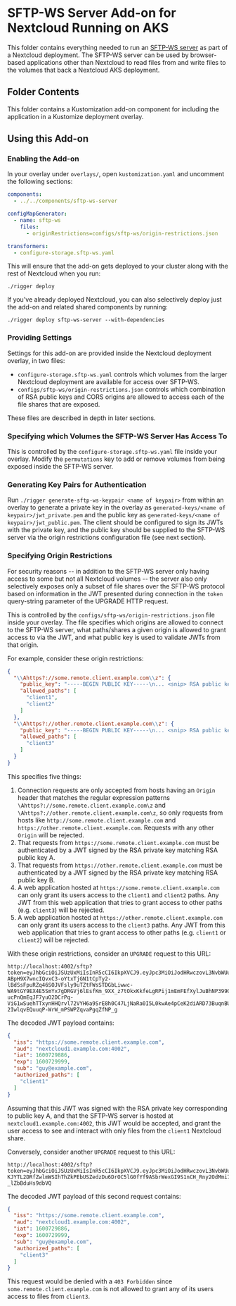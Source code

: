 # SFTP-WS Server Add-on for Nextcloud Running on AKS 
This folder contains everything needed to run an
[SFTP-WS server](https://github.com/Inveniem/sftp-ws) as part of a Nextcloud
deployment. The SFTP-WS server can be used by browser-based applications other
than Nextcloud to read files from and write files to the volumes that back a
Nextcloud AKS deployment.

## Folder Contents
This folder contains a Kustomization add-on component for including the 
application in a Kustomize deployment overlay.

## Using this Add-on
### Enabling the Add-on
In your overlay under `overlays/`, open `kustomization.yaml` and uncomment the
following sections:

```yaml
components:
  - ../../components/sftp-ws-server
```

```yaml
configMapGenerator:
  - name: sftp-ws
    files:
      - originRestrictions=configs/sftp-ws/origin-restrictions.json
```

```yaml
transformers:
  - configure-storage.sftp-ws.yaml
```

This will ensure that the add-on gets deployed to your cluster along with the
rest of Nextcloud when you run:
```
./rigger deploy
```

If you've already deployed Nextcloud, you can also selectively deploy just the
add-on and related shared components by running:
```
./rigger deploy sftp-ws-server --with-dependencies
```

### Providing Settings
Settings for this add-on are provided inside the Nextcloud deployment overlay,
in two files:

- `configure-storage.sftp-ws.yaml` controls which volumes from the larger
  Nextcloud deployment are available for access over SFTP-WS.
- `configs/sftp-ws/origin-restrictions.json` controls which combination of RSA
  public keys and CORS origins are allowed to access each of the file shares
  that are exposed.

These files are described in depth in later sections.

### Specifying which Volumes the SFTP-WS Server Has Access To
This is controlled by the `configure-storage.sftp-ws.yaml` file inside your
overlay. Modify the `permutations` key to add or remove volumes from being
exposed inside the SFTP-WS server.

### Generating Key Pairs for Authentication
Run `./rigger generate-sftp-ws-keypair <name of keypair>` from within an
overlay to generate a private key in the overlay as
`generated-keys/<name of keypair>/jwt_private.pem` and the public key as 
`generated-keys/<name of keypair>/jwt_public.pem`. The client should be
configured to sign its JWTs with the private key, and the public key should be
supplied to the SFTP-WS server via the origin restrictions configuration file
(see next section).

### Specifying Origin Restrictions
For security reasons -- in addition to the SFTP-WS server only having access to
some but not all Nextcloud volumes -- the server also only selectively exposes
only a subset of file shares over the SFTP-WS protocol based on information in
the JWT presented during connection in the `token` query-string parameter of the
UPGRADE HTTP request.

This is controlled by the `configs/sftp-ws/origin-restrictions.json` file inside
your overlay. The file specifies which origins are allowed to connect to the
SFTP-WS server, what paths/shares a given origin is allowed to grant access to
via the JWT, and what public key is used to validate JWTs from that origin.

For example, consider these origin restrictions:
```json
{
  "\\Ahttps?://some.remote.client.example.com\\z": {
    "public_key": "-----BEGIN PUBLIC KEY-----\n... <snip> RSA public key A <snip> ...\n-----END PUBLIC KEY-----",
    "allowed_paths": [
      "client1",
      "client2"
    ]
  },
  "\\Ahttps?://other.remote.client.example.com\\z": {
    "public_key": "-----BEGIN PUBLIC KEY-----\n... <snip> RSA public key B <snip> ...\n-----END PUBLIC KEY-----",
    "allowed_paths": [
      "client3"
    ]
  }
}
```

This specifies five things:
1. Connection requests are only accepted from hosts having an `Origin` header
   that matches the regular expression patterns
   `\Ahttps?://some.remote.client.example.com\z` and
   `\Ahttps?://other.remote.client.example.com\z`, so
   only requests from hosts like `http://some.remote.client.example.com` and
   `https://other.remote.client.example.com`. Requests with any other `Origin`
   will be rejected.
2. That requests from `https://some.remote.client.example.com` must be
   authenticated by a JWT signed by the RSA private key matching RSA public key
   A. 
3. That requests from `https://other.remote.client.example.com` must be
   authenticated by a JWT signed by the RSA private key matching RSA public key
   B. 
4. A web application hosted at `https://some.remote.client.example.com` can only
   grant its users access to the `client1` and `client2` paths. Any JWT from
   this web application that tries to grant access to other paths (e.g. 
   `client3`) will be rejected. 
5. A web application hosted at `https://other.remote.client.example.com` can only
   grant its users access to the `client3` paths. Any JWT from this web
   application that tries to grant access to other paths (e.g. `client1` or 
   `client2`) will be rejected. 
   
With these origin restrictions, consider an `UPGRADE` request to this URL:
```
http://localhost:4002/sftp?token=eyJhbGciOiJSUzUxMiIsInR5cCI6IkpXVCJ9.eyJpc3MiOiJodHRwczovL3NvbWUucmVtb3RlLmNsaWVudC5leGFtcGxlLmNvbSIsImF1ZCI6Im5leHRjbG91ZDEuZXhhbXBsZS5jb206NDAwMiIsImlhdCI6MTYwMDcyOTg4NiwiZXhwIjoxNjAwNzI5OTk5LCJzdWIiOiJndXlAZXhhbXBsZS5jb20iLCJhdXRob3JpemVkX3BhdGhzIjpbImNsaWVudDEiXX0.Wf-ABpH9X7wncIQvxC3-oYtxTjGN1tCpTy2-lBdSsFpuRZq46SOJVFsly9uTZtFWsSTDGbLiwwc-WA9tGY9EX4E5SmYx7gDRGVj6lEsfKm_9XX_z7tOkxKkfeLgRPij1mEmFEfXylJuBhNP3990nyrk5hbq3Xt0vHXtiu6x_i4GKBYgrF37a0TKOEcOxetHgFkyhroNY7oGbuvy9DfIL-ucPnQmEqJF7yuO2DCrPq-ViG1wSuehTTxynHHQrvl72VYH6a9SrE8h0C47LjNaRa0I5L0kwAe4pCeK2diARD73BuqnBUI-2IwlqvEQuuqP-WrW_mPSWPZqvaPgqZfNP_g
```

The decoded JWT payload contains:
```json
{
  "iss": "https://some.remote.client.example.com",
  "aud": "nextcloud1.example.com:4002",
  "iat": 1600729886,
  "exp": 1600729999,
  "sub": "guy@example.com",
  "authorized_paths": [
    "client1"
  ]
}
```

Assuming that this JWT was signed with the RSA private key corresponding to
public key A, and that the SFTP-WS server is hosted at
`nextcloud1.example.com:4002`, this JWT would be accepted, and grant the user
access to see and interact with only files from the `client1` Nextcloud share.

Conversely, consider another `UPGRADE` request to this URL:
```
http://localhost:4002/sftp?token=eyJhbGciOiJSUzUxMiIsInR5cCI6IkpXVCJ9.eyJpc3MiOiJodHRwczovL3NvbWUucmVtb3RlLmNsaWVudC5leGFtcGxlLmNvbSIsImF1ZCI6Im5leHRjbG91ZDEuZXhhbXBsZS5jb206NDAwMiIsImlhdCI6MTYwMDcyOTg4NiwiZXhwIjoxNjAwNzI5OTk5LCJzdWIiOiJndXlAZXhhbXBsZS5jb20iLCJhdXRob3JpemVkX3BhdGhzIjpbImNsaWVudDMiXX0.MUbiDpCBlwtmoSI6lcMW1Oe_cphCmlfPez3e7GVlTEd3jGjBf3L4V8wXPb5uScpO0i2vyzZuNu835AZamTMtw4UeCkLaGqHbJGCrwnBhDyQHjUWJJPfQGsEgfN8dxZEo8T5oCBmhSYpos3dX4_0-KJYTL2DRfZwlmWSIhThZkPEbUSZedzDu6DrOC5lG0fYf9ASbrWexGI9S1nCH_Rny2OdMmi71NQO1loml7yclEMkAzamlfp0kThQI0U98jZxNMYngaKA3PgJhOHtzY_J04y73c4nAfIs4CyGTD8lP3SS3PQOOxIBjYO8A5x0pP9tyWxsqRSX-_lZbBduHs9dbVQ
```

The decoded JWT payload of this second request contains:
```json
{
  "iss": "https://some.remote.client.example.com",
  "aud": "nextcloud1.example.com:4002",
  "iat": 1600729886,
  "exp": 1600729999,
  "sub": "guy@example.com",
  "authorized_paths": [
    "client3"
  ]
}
```

This request would be denied with a `403 Forbidden` since
`some.remote.client.example.com` is not allowed to grant any of its users access
to files from `client3`.
